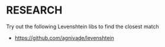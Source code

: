 # RESEARCH

Try out the following Levenshtein libs to find the closest match

- https://github.com/agnivade/levenshtein